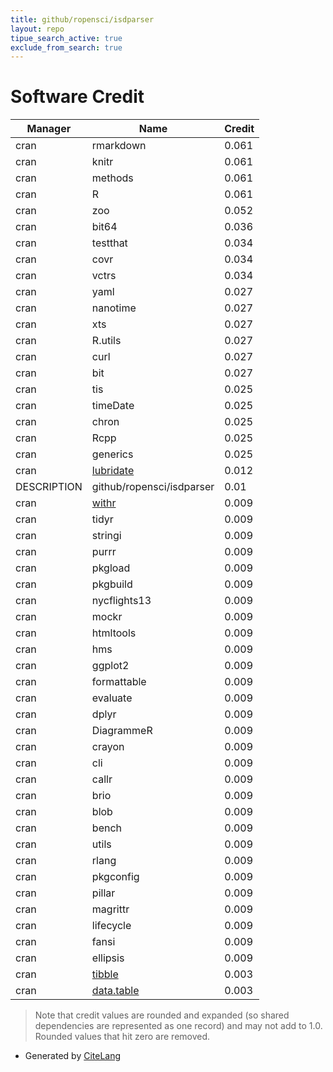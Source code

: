 ```yaml
---
title: github/ropensci/isdparser
layout: repo
tipue_search_active: true
exclude_from_search: true
---
```

# Software Credit

|Manager|Name|Credit|
|-------|----|------|
|cran|rmarkdown|0.061|
|cran|knitr|0.061|
|cran|methods|0.061|
|cran|R|0.061|
|cran|zoo|0.052|
|cran|bit64|0.036|
|cran|testthat|0.034|
|cran|covr|0.034|
|cran|vctrs|0.034|
|cran|yaml|0.027|
|cran|nanotime|0.027|
|cran|xts|0.027|
|cran|R.utils|0.027|
|cran|curl|0.027|
|cran|bit|0.027|
|cran|tis|0.025|
|cran|timeDate|0.025|
|cran|chron|0.025|
|cran|Rcpp|0.025|
|cran|generics|0.025|
|cran|[lubridate](https://lubridate.tidyverse.org)|0.012|
|DESCRIPTION|github/ropensci/isdparser|0.01|
|cran|[withr](https://withr.r-lib.org)|0.009|
|cran|tidyr|0.009|
|cran|stringi|0.009|
|cran|purrr|0.009|
|cran|pkgload|0.009|
|cran|pkgbuild|0.009|
|cran|nycflights13|0.009|
|cran|mockr|0.009|
|cran|htmltools|0.009|
|cran|hms|0.009|
|cran|ggplot2|0.009|
|cran|formattable|0.009|
|cran|evaluate|0.009|
|cran|dplyr|0.009|
|cran|DiagrammeR|0.009|
|cran|crayon|0.009|
|cran|cli|0.009|
|cran|callr|0.009|
|cran|brio|0.009|
|cran|blob|0.009|
|cran|bench|0.009|
|cran|utils|0.009|
|cran|rlang|0.009|
|cran|pkgconfig|0.009|
|cran|pillar|0.009|
|cran|magrittr|0.009|
|cran|lifecycle|0.009|
|cran|fansi|0.009|
|cran|ellipsis|0.009|
|cran|[tibble](https://tibble.tidyverse.org/)|0.003|
|cran|[data.table](https://r-datatable.com)|0.003|


> Note that credit values are rounded and expanded (so shared dependencies are represented as one record) and may not add to 1.0. Rounded values that hit zero are removed.


- Generated by [CiteLang](https://github.com/vsoch/citelang)
